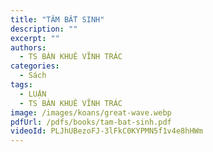 ```yaml
---
title: "TÂM BẤT SINH"
description: ""
excerpt: ""
authors:
  - TS BÀN KHUÊ VĨNH TRÁC
categories:
  - Sách
tags:
  - LUẬN
  - TS BÀN KHUÊ VĨNH TRÁC
image: /images/koans/great-wave.webp
pdfUrl: /pdfs/books/tam-bat-sinh.pdf
videoId: PLJhUBezoFJ-3lFkC0KYPMN5f1v4e8hHWm
---
```



